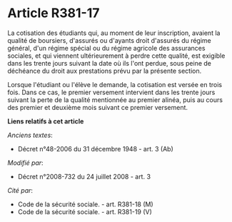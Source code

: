 # Article R381-17

La cotisation des étudiants qui, au moment de leur inscription, avaient la qualité de boursiers, d'assurés ou d'ayants droit
d'assurés du régime général, d'un régime spécial ou du régime agricole des assurances sociales, et qui viennent
ultérieurement à perdre cette qualité, est exigible dans les trente jours suivant la date où ils l'ont perdue, sous peine de
déchéance du droit aux prestations prévu par la présente section.

Lorsque l'étudiant ou l'élève le demande, la cotisation est versée en trois fois. Dans ce cas, le premier versement
intervient dans les trente jours suivant la perte de la qualité mentionnée au premier alinéa, puis au cours des premier et
deuxième mois suivant ce premier versement.

**Liens relatifs à cet article**

_Anciens textes_:

  - Décret n°48-2006 du 31 décembre 1948 - art. 3 (Ab)

_Modifié par_:

  - Décret n°2008-732 du 24 juillet 2008 - art. 3

_Cité par_:

  - Code de la sécurité sociale. - art. R381-18 (M)
  - Code de la sécurité sociale. - art. R381-19 (V)
